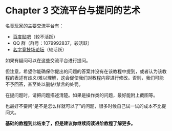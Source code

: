 # Chapter 3 交流平台与提问的艺术

名竞玩家的主要交流平台有：

- [百度贴吧](https://tieba.baidu.com/f?kw=%E5%90%8D%E5%AD%97%E7%AB%9E%E6%8A%80%E5%9C%BA)（较不活跃）
- QQ 群（群号：1079992837，较活跃）
- [名字竞技场论坛](https://namerena.flarum.cloud)（较活跃）

如果有疑问可以在这些交流平台进行提问。

但注意，希望你能确保你提出的问题的答案并没有在该教程中提到，或者认为该教程的表述有歧义/难以理解，这会促使我们对教程内容进行修改。否则，我们可能不予回答，甚至处以删帖/禁言的处罚。

在提问题时，请把问题描述清楚。如果是操作类的问题，最好能附上截图等。

也最好不要问“是不是怎么样就可以了”的问题，很多时候自己试一试的成本不比提问大。

**基础的教程到此结束了，但是建议你继续阅读进阶教程了解更多。**
